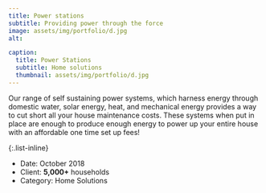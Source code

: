 ```yaml
---
title: Power stations
subtitle: Providing power through the force
image: assets/img/portfolio/d.jpg
alt: 

caption:
  title: Power Stations
  subtitle: Home solutions
  thumbnail: assets/img/portfolio/d.jpg
---
```

Our range of self sustaining power systems, which harness energy through domestic water, solar energy, heat, and mechanical energy provides a way to cut short all your house maintenance costs. These systems when put in place are enough to produce enough energy to power up your entire house with an affordable one time set up fees!

{:.list-inline}
- Date: October 2018
- Client: **5,000+** households
- Category: Home Solutions

